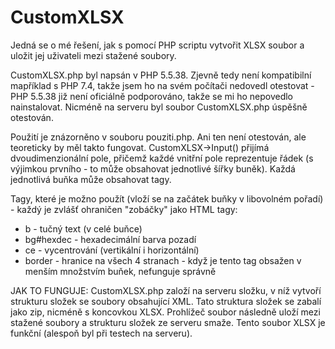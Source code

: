 # CustomXLSX

Jedná se o mé řešení, jak s pomocí PHP scriptu vytvořit XLSX soubor a uložit jej uživateli mezi stažené soubory. 

CustomXLSX.php byl napsán v PHP 5.5.38. Zjevně tedy není kompatibilní mapříklad s PHP 7.4, takže jsem ho na svém počítači nedovedl otestovat - PHP 5.5.38 již není oficiálně podporováno, takže se mi ho nepovedlo nainstalovat. Nicméně na serveru byl soubor CustomXLSX.php úspěšně otestován.

Použití je znázorněno v souboru pouziti.php. Ani ten není otestován, ale teoreticky by měl takto fungovat. CustomXLSX->Input() přijímá dvoudimenzionální pole, přičemž každé vnitřní pole reprezentuje řádek (s výjimkou prvního - to může obsahovat jednotlivé šířky buněk). Každá jednotlivá buňka může obsahovat tagy.

Tagy, které je možno použít (vloží se na začátek buňky v libovolném pořadí) - každý je zvlášť ohraničen "zobáčky" jako HTML tagy:
 - b - tučný text (v celé buňce)
 - bg#hexdec - hexadecimální barva pozadí
 - ce - vycentrování (vertikální i horizontální)
 - border - hranice na všech 4 stranach - když je tento tag obsažen v menším množstvím buňek, nefunguje správně

JAK TO FUNGUJE:
CustomXLSX.php založí na serveru složku, v níž vytvoří strukturu složek se soubory obsahující XML. Tato struktura složek se zabalí jako zip, nicméně s koncovkou XLSX. Prohlížeč soubor následně uloží mezi stažené soubory a strukturu složek ze serveru smaže. Tento soubor XLSX je funkční (alespoň byl při testech na serveru).
